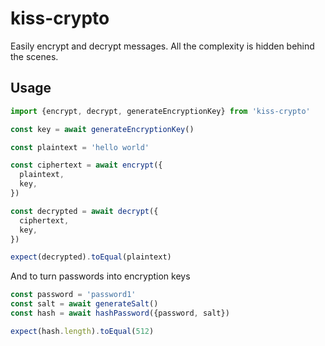 # kiss-crypto

Easily encrypt and decrypt messages. All the complexity is hidden behind the scenes.

## Usage

```typescript
import {encrypt, decrypt, generateEncryptionKey} from 'kiss-crypto'

const key = await generateEncryptionKey()

const plaintext = 'hello world'

const ciphertext = await encrypt({
  plaintext,
  key,
})

const decrypted = await decrypt({
  ciphertext,
  key,
})

expect(decrypted).toEqual(plaintext)
```

And to turn passwords into encryption keys

```typescript
const password = 'password1'
const salt = await generateSalt()
const hash = await hashPassword({password, salt})

expect(hash.length).toEqual(512)
```
